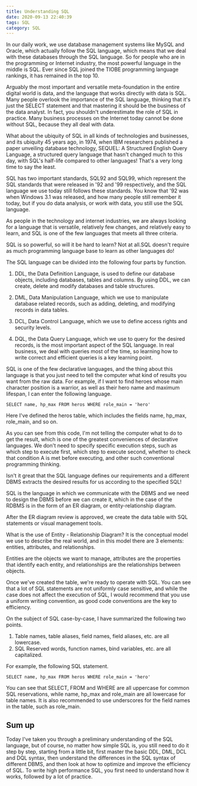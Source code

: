 ```yaml
---
title: Understanding SQL
date: 2020-09-13 22:40:39
tags: SQL
category: SQL
---
```

In our daily work, we use database management systems like MySQL and Oracle, which actually follow the SQL language, which means that we deal with these databases through the SQL language. So for people who are in the programming or Internet industry, the most powerful language in the middle is SQL. Ever since SQL joined the TIOBE programming language rankings, it has remained in the top 10.

Arguably the most important and versatile meta-foundation in the entire digital world is data, and the language that works directly with data is SQL. Many people overlook the importance of the SQL language, thinking that it's just the SELECT statement and that mastering it should be the business of the data analyst. In fact, you shouldn't underestimate the role of SQL in practice. Many business processes on the Internet today cannot be done without SQL, because they all deal with data.

What about the ubiquity of SQL in all kinds of technologies and businesses, and its ubiquity 45 years ago, in 1974, when IBM researchers published a paper unveiling database technology, SEQUEL: A Structured English Query Language, a structured query language that hasn't changed much to this day, with SQL's half-life compared to other languages! That's a very long time to say the least.

SQL has two important standards, SQL92 and SQL99, which represent the SQL standards that were released in '92 and '99 respectively, and the SQL language we use today still follows these standards. You know that '92 was when Windows 3.1 was released, and how many people still remember it today, but if you do data analysis, or work with data, you still use the SQL language.

As people in the technology and internet industries, we are always looking for a language that is versatile, relatively few changes, and relatively easy to learn, and SQL is one of the few languages that meets all three criteria.

SQL is so powerful, so will it be hard to learn? Not at all.SQL doesn't require as much programming language base to learn as other languages do!

The SQL language can be divided into the following four parts by function.

1. DDL, the Data Definition Language, is used to define our database objects, including databases, tables and columns. By using DDL, we can create, delete and modify databases and table structures.

2. DML, Data Manipulation Language, which we use to manipulate database related records, such as adding, deleting, and modifying records in data tables.

3. DCL, Data Control Language, which we use to define access rights and security levels.

4. DQL, the Data Query Language, which we use to query for the desired records, is the most important aspect of the SQL language. In real business, we deal with queries most of the time, so learning how to write correct and efficient queries is a key learning point.

SQL is one of the few declarative languages, and the thing about this language is that you just need to tell the computer what kind of results you want from the raw data. For example, if I want to find heroes whose main character position is a warrior, as well as their hero name and maximum lifespan, I can enter the following language.

`SELECT name, hp_max FROM heros WHERE role_main = 'hero'`

Here I've defined the heros table, which includes the fields name, hp_max, role_main, and so on.

As you can see from this code, I'm not telling the computer what to do to get the result, which is one of the greatest conveniences of declarative languages. We don't need to specify specific execution steps, such as which step to execute first, which step to execute second, whether to check that condition A is met before executing, and other such conventional programming thinking.

Isn't it great that the SQL language defines our requirements and a different DBMS extracts the desired results for us according to the specified SQL!

SQL is the language in which we communicate with the DBMS and we need to design the DBMS before we can create it, which in the case of the RDBMS is in the form of an ER diagram, or entity-relationship diagram.

After the ER diagram review is approved, we create the data table with SQL statements or visual management tools.

What is the use of Entity - Relationship Diagram? It is the conceptual model we use to describe the real world, and in this model there are 3 elements: entities, attributes, and relationships.

Entities are the objects we want to manage, attributes are the properties that identify each entity, and relationships are the relationships between objects.

Once we've created the table, we're ready to operate with SQL. You can see that a lot of SQL statements are not uniformly case sensitive, and while the case does not affect the execution of SQL, I would recommend that you use a uniform writing convention, as good code conventions are the key to efficiency.

On the subject of SQL case-by-case, I have summarized the following two points.

1. Table names, table aliases, field names, field aliases, etc. are all lowercase.
2. SQL Reserved words, function names, bind variables, etc. are all capitalized.

For example, the following SQL statement.

`SELECT name, hp_max FROM heros WHERE role_main = 'hero'`

You can see that SELECT, FROM and WHERE are all uppercase for common SQL reservations, while name, hp_max and role_main are all lowercase for table names. It is also recommended to use underscores for the field names in the table, such as role_main.

## Sum up
Today I've taken you through a preliminary understanding of the SQL language, but of course, no matter how simple SQL is, you still need to do it step by step, starting from a little bit, first master the basic DDL, DML, DCL and DQL syntax, then understand the differences in the SQL syntax of different DBMS, and then look at how to optimize and improve the efficiency of SQL. To write high performance SQL, you first need to understand how it works, followed by a lot of practice.

